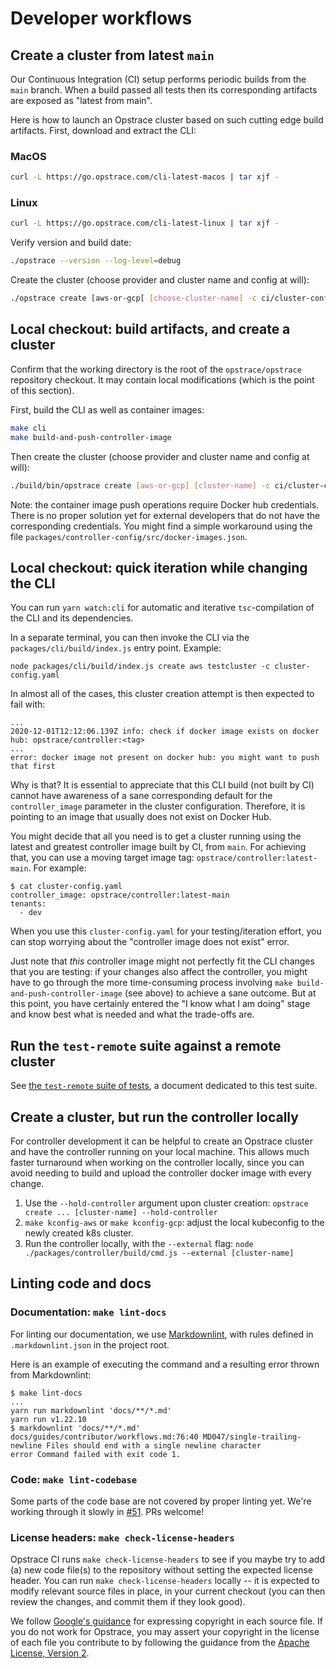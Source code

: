 # Developer workflows

## Create a cluster from latest `main`

Our Continuous Integration (CI) setup performs periodic builds from the `main` branch.
When a build passed all tests then its corresponding artifacts are exposed as "latest from main".

Here is how to launch an Opstrace cluster based on such cutting edge build artifacts.
First, download and extract the CLI:

<!--tabs-->
### MacOS

```bash
curl -L https://go.opstrace.com/cli-latest-macos | tar xjf -
```

### Linux

```bash
curl -L https://go.opstrace.com/cli-latest-linux | tar xjf -
```

<!-- /tabs -->

Verify version and build date:

```bash
./opstrace --version --log-level=debug
```

Create the cluster (choose provider and cluster name and config at will):

```bash
./opstrace create [aws-or-gcp[ [choose-cluster-name] -c ci/cluster-config.yaml
```

## Local checkout: build artifacts, and create a cluster

Confirm that the working directory is the root of the `opstrace/opstrace` repository checkout.
It may contain local modifications (which is the point of this section).

First, build the CLI as well as container images:

```bash
make cli
make build-and-push-controller-image
```

Then create the cluster (choose provider and cluster name and config at will):

```bash
./build/bin/opstrace create [aws-or-gcp] [cluster-name] -c ci/cluster-config.yaml
```

Note: the container image push operations require Docker hub credentials.
There is no proper solution yet for external developers that do not have the corresponding credentials.
You might find a simple workaround using the file `packages/controller-config/src/docker-images.json`.


## Local checkout: quick iteration while changing the CLI

You can run `yarn watch:cli` for automatic and iterative `tsc`-compilation of the CLI and its dependencies.

In a separate terminal, you can then invoke the CLI via the `packages/cli/build/index.js` entry point. Example:

```text
node packages/cli/build/index.js create aws testcluster -c cluster-config.yaml
```

In almost all of the cases, this cluster creation attempt is then expected to fail with:

```text
...
2020-12-01T12:12:06.139Z info: check if docker image exists on docker hub: opstrace/controller:<tag>
...
error: docker image not present on docker hub: you might want to push that first
```

Why is that? It is essential to appreciate that this CLI build (not built by CI) cannot have awareness of a sane corresponding default for the `controller_image` parameter in the cluster configuration. Therefore, it is pointing to an image that usually does not exist on Docker Hub.

You might decide that all you need is to get a cluster running using the latest and greatest controller image built by CI, from `main`.
For achieving that, you can use a moving target image tag: `opstrace/controller:latest-main`. For example:

```text
$ cat cluster-config.yaml
controller_image: opstrace/controller:latest-main
tenants:
  - dev
```

When you use this `cluster-config.yaml` for your testing/iteration effort, you can stop worrying about the "controller image does not exist" error.

Just note that _this_ controller image might not perfectly fit the CLI changes that you are testing: if your changes also affect the controller, you might have to go through the more time-consuming process involving `make build-and-push-controller-image` (see above) to achieve a sane outcome.
But at this point, you have certainly entered the "I know what I am doing" stage and know best what is needed and what the trade-offs are.


## Run the `test-remote` suite against a remote cluster

See [the `test-remote` suite of tests](https://github.com/opstrace/opstrace/tree/main/test/test-remote), a document dedicated to this test suite.

## Create a cluster, but run the controller locally

For controller development it can be helpful to create an Opstrace cluster and have the controller running on your local machine. This allows much faster turnaround when working on the controller locally, since you can avoid needing to build and upload the controller docker image with every change.

1. Use the `--hold-controller` argument upon cluster creation: `opstrace create ... [cluster-name] --hold-controller`
2. `make kconfig-aws` or `make kconfig-gcp`: adjust the local kubeconfig to the newly created k8s cluster.
3. Run the controller locally, with the `--external` flag: `node ./packages/controller/build/cmd.js --external [cluster-name]`

## Linting code and docs

### Documentation: `make lint-docs`

For linting our documentation, we use [Markdownlint](./writing-docs.md#get-on-your-marks), with rules defined in `.markdownlint.json` in the project root.

Here is an example of executing the command and a resulting error thrown from Markdownlint:

```text
$ make lint-docs
...
yarn run markdownlint 'docs/**/*.md'
yarn run v1.22.10
$ markdownlint 'docs/**/*.md'
docs/guides/contributor/workflows.md:76:40 MD047/single-trailing-newline Files should end with a single newline character
error Command failed with exit code 1.
```

### Code: `make lint-codebase`

Some parts of the code base are not covered by proper linting yet.
We're working through it slowly in [#51](https://github.com/opstrace/opstrace/issues/51).
PRs welcome!


### License headers: `make check-license-headers`

Opstrace CI runs `make check-license-headers` to see if you maybe try to add (a) new code file(s) to the repository without setting the expected license header.
You can run `make check-license-headers` locally -- it is expected to modify relevant source files in place, in your current checkout (you can then review the changes, and commit them if they look good).

We follow [Google's guidance](https://opensource.google/docs/copyright) for expressing copyright in each source file.
If you do not work for Opstrace, you may assert your copyright in the license of each file you contribute to by following the guidance from the [Apache License, Version 2](https://www.apache.org/licenses/LICENSE-2.0#apply).

